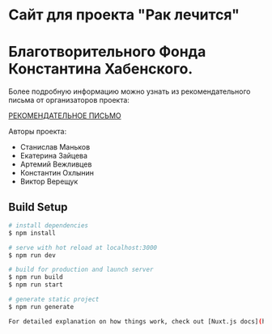 # Cайт для проекта "Рак лечится" 
# Благотворительного Фонда Константина Хабенского.

Более подробную информацию можно узнать из рекомендательного письма от организаторов проекта:

[РЕКОМЕНДАТЕЛЬНОЕ ПИСЬМО](https://github.com/gisma87/raklechitsa/blob/dev/rek_pismo_komanda_mankova.pdf)


Авторы проекта:
* Станислав Маньков
* Екатерина Зайцева
* Артемий Вежливцев
* Константин Охлынин
* Виктор Верещук

## Build Setup

```bash
# install dependencies
$ npm install

# serve with hot reload at localhost:3000
$ npm run dev

# build for production and launch server
$ npm run build
$ npm run start

# generate static project
$ npm run generate

For detailed explanation on how things work, check out [Nuxt.js docs](https://nuxtjs.org).
